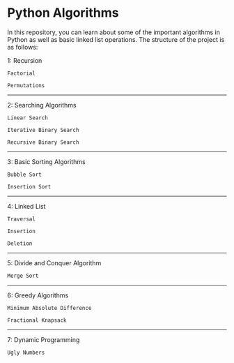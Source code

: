 # Python Algorithms
 In this repository, you can learn about some of the important algorithms in Python as well as basic linked list operations. The structure of the project is as follows:
 
 1: Recursion
 
    Factorial
    
    Permutations
 
 *************************************************************************************************
 
 2: Searching Algorithms
 
    Linear Search
 
    Iterative Binary Search
 
    Recursive Binary Search
 
 *************************************************************************************************
 
 3: Basic Sorting Algorithms
 
    Bubble Sort
 
    Insertion Sort
 
 *************************************************************************************************
 
 4: Linked List
 
    Traversal
 
    Insertion
 
    Deletion
 
 *************************************************************************************************
 
 5: Divide and Conquer Algorithm
 
    Merge Sort
 
 *************************************************************************************************
 
 6: Greedy Algorithms
 
    Minimum Absolute Difference
 
    Fractional Knapsack
 
 *************************************************************************************************
 
 7: Dynamic Programming
 
    Ugly Numbers
